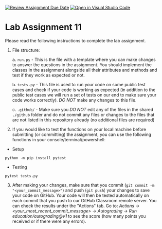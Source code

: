 [![Review Assignment Due Date](https://classroom.github.com/assets/deadline-readme-button-22041afd0340ce965d47ae6ef1cefeee28c7c493a6346c4f15d667ab976d596c.svg)](https://classroom.github.com/a/temo5QSx)
[![Open in Visual Studio Code](https://classroom.github.com/assets/open-in-vscode-2e0aaae1b6195c2367325f4f02e2d04e9abb55f0b24a779b69b11b9e10269abc.svg)](https://classroom.github.com/online_ide?assignment_repo_id=16344158&assignment_repo_type=AssignmentRepo)
# Lab Assignment 11

Please read the following instructions to complete the lab assignment.  

1. File structure:

    a. `run.py` - This is the file with a template where you can make changes to answer the questions in the assignment. You should implement the classes in the assignment alongside all their attributes and methods and test if they work as expected or not.

    b. `tests.py` - This file is used to run your code on some public test cases and check if your code is working as expected (in addition to the public test cases we will run a set of tests on our end to make sure your code works correctly). _DO NOT_ make any changes to this file.

    c. `.github/` - Make sure you _DO NOT_ edit any of the files in the shared `./github` folder and do not commit any files or changes to the files that are not listed in this repository already (no additional files are required)

2. If you would like to test the functions on your local machine before submitting (or committing) the assignment, you can use the following functions in your console/terminal/powershell:  

- Setup
```console
python -m pip install pytest
```
- Testing
```console
pytest tests.py
```  


3. After making your changes, make sure that you commit (`git commit -m "<your_commit_message>"`) and push (`git push`) your changes to save your code on GitHub. Your code will then be tested automatically on each commit that you push to our GitHub Classroom remote server. You can check the results under the "Actions" tab. Go to: _Actions_ -> _<your_most_recent_commit_message>_ -> _Autograding_ -> _Run education/autograding@v1_ to see the score (how many points you received or if there were any errors).
